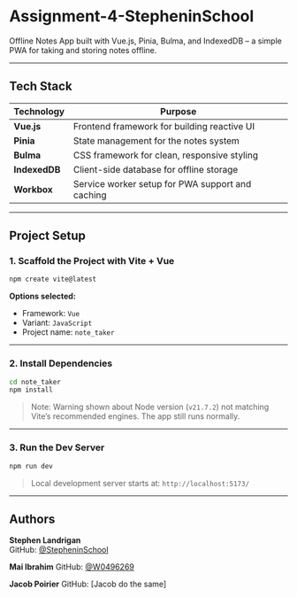 # Assignment-4-StepheninSchool
Offline Notes App built with Vue.js, Pinia, Bulma, and IndexedDB – a simple PWA for taking and storing notes offline.

---

## Tech Stack

| Technology    | Purpose                                            |
|---------------|----------------------------------------------------|
| **Vue.js**    | Frontend framework for building reactive UI        |
| **Pinia**     | State management for the notes system              |
| **Bulma**     | CSS framework for clean, responsive styling        |
| **IndexedDB** | Client-side database for offline storage           |
| **Workbox**   | Service worker setup for PWA support and caching   |

---

## Project Setup

### 1. Scaffold the Project with Vite + Vue

```bash
npm create vite@latest
```

**Options selected:**
- Framework: `Vue`
- Variant: `JavaScript`
- Project name: `note_taker`

---

### 2. Install Dependencies

```bash
cd note_taker
npm install
```

>  Note: Warning shown about Node version (`v21.7.2`) not matching Vite’s recommended engines. The app still runs normally.

---

### 3. Run the Dev Server

```bash
npm run dev
```

> Local development server starts at: `http://localhost:5173/`

---

## Authors

**Stephen Landrigan**  
GitHub: [@StepheninSchool](https://github.com/StepheninSchool)

**Mai Ibrahim**
GitHub: 
[@W0496269](https://github.com/W0496269)

**Jacob Poirier**
GitHub: 
[Jacob do the same]
